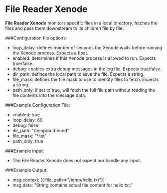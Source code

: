 File Reader Xenode
==================

**File Reader Xenode** monitors specific files in a local directory, fetches the files and pass them downstream to its children file by file.

###Configuration file options:
* loop_delay: defines number of seconds the Xenode waits before running the Xenode process. Expects a float. 
* enabled: determines if this Xenode process is allowed to run. Expects true/false.
* debug: enables extra debug messages in the log file. Expects true/false.
* dir_path: defines the local path to save the file. Expects a string.
* file_mask: defines the file mask to use to identify files to fetch. Expects a string.
* path_only: if set to true, will fetch the full file path without reading the file contents into the message data.

###Example Configuration File:
* enabled: true
* loop_delay: 60
* debug: false
* dir_path: "/temp/outbound"
* file_mask: "*.txt"
* path_only: true

###Example Input:   
* The File Reader Xenode does not expect nor handle any input.

###Example Output:     
* msg.context: [{:file_path=>"/temp/hello.txt"}] 
* msg.data:  "String contains actual file content for hello.txt."
